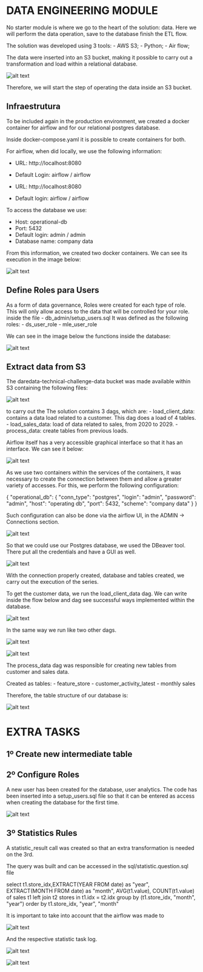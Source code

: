 # DATA ENGINEERING MODULE

No starter module is where we go to the heart of the solution: data. Here we will perform the data operation, save to the database finish the ETL flow.

The solution was developed using 3 tools:
    - AWS S3;
    - Python;
    - Air flow;
    
The data were inserted into an S3 bucket, making it possible to carry out a transformation and load within a relational database.

![alt text](screenshots/flow.png "Title")

Therefore, we will start the step of operating the data inside an S3 bucket.

## Infraestrutura

To be included again in the production environment, we created a docker container for airflow and for our relational postgres database.

Inside docker-compose.yaml it is possible to create containers for both.

For airflow, when did locally, we use the following information:

- URL: http://localhost:8080
- Default Login: airflow / airflow

- URL: http://localhost:8080
- Default login: airflow / airflow

To access the database we use:

- Host: operational-db
- Port: 5432
- Default login: admin / admin
- Database name: company data

From this information, we created two docker containers. We can see its execution in the image below:

![alt text](screenshots/docker.png "Title")

## Define Roles para Users

As a form of data governance, Roles were created for each type of role. This will only allow access to the data that will be controlled for your role. inside the file
    - db_admin/setup_users.sql
It was defined as the following roles:
    - ds_user_role
    - mle_user_role

We can see in the image below the functions inside the database:

![alt text](screenshots/roles.png "Title")


## Extract data from S3

The daredata-technical-challenge-data bucket was made available within S3 containing the following files:

![alt text](screenshots/s3.png "Title")

to carry out the
The solution contains 3 dags, which are:
    - load_client_data: contains a data load related to a customer. This dag does a load of 4 tables.
    - load_sales_data: load of data related to sales, from 2020 to 2029.
    - process_data: create tables from previous loads.

Airflow itself has a very accessible graphical interface so that it has an interface. We can see it below:

![alt text](screenshots/ui_airflow.png "Title")

As we use two containers within the services of the containers, it was necessary to create the connection between them and allow a greater variety of accesses. For this, we perform the following configuration:

{
    "operational_db": {
        "conn_type": "postgres",
        "login": "admin",
        "password": "admin",
        "host": "operating db",
        "port": 5432,
        "scheme": "company data"
  }
 }

Such configuration can also be done via the airflow UI, in the ADMIN -> Connections section.

![alt text](screenshots/connection.png "Title")

So that we could use our Postgres database, we used the DBeaver tool. There put all the credentials and have a GUI as well.

![alt text](screenshots/connection_dbeaver.png "Title")

With the connection properly created, database and tables created, we carry out the execution of the series.

To get the customer data, we run the load_client_data dag. We can write inside the flow below and dag see successful ways implemented within the database.

![alt text](screenshots/load_client_data.png "Title")

In the same way we run like two other dags.

![alt text](screenshots/load_sales_data.png "Title")


![alt text](screenshots/process_data.png "Title")

The process_data dag was responsible for creating new tables from customer and sales data.

Created as tables:
    - feature_store
    - customer_activity_latest
    - monthly sales
    
Therefore, the table structure of our database is:

![alt text](screenshots/tablespostgres.png "Title")


# EXTRA TASKS

## 1º Create new intermediate table




## 2º Configure Roles

A new user has been created for the database, user analytics. The code has been inserted into a setup_users.sql file so that it can be entered as access when creating the database for the first time.

![alt text](screenshots/setup_userc.png "Title")


## 3º Statistics Rules

A statistic_result call was created so that an extra transformation is needed on the 3rd.

The query was built and can be accessed in the sql/statistic.question.sql file

select t1.store_idx,EXTRACT(YEAR FROM date) as "year", EXTRACT(MONTH FROM date) as "month", AVG(t1.value), COUNT(t1.value) of sales t1
left join t2 stores
in t1.idx = t2.idx
group by (t1.store_idx, "month", "year")
order by t1.store_idx, "year", "month"

It is important to take into account that the airflow was made to

![alt text](screenshots/extra_task.png "Title")

And the respective statistic task log.

![alt text](screenshots/logs_query.png "Title")

![alt text](screenshots/result_query.png "Title")





  

    

    

    